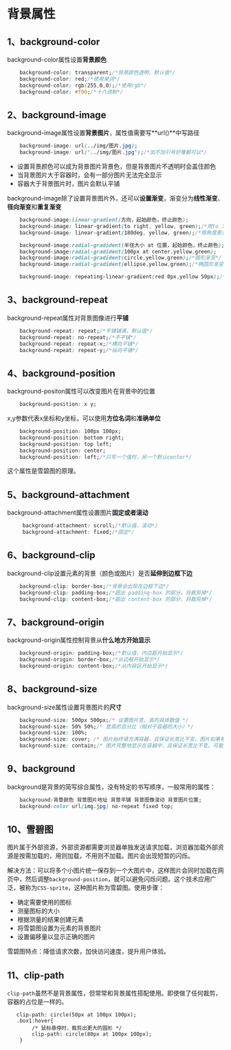 # 背景属性

## 1、background-color

background-color属性设置**背景颜色**

```css
	background-color: transparent;/*背景颜色透明，默认值*/
	background-color: red;/*使用单词*/	
	background-color: rgb(255,0,0);/*使用rgb*/
	background-color: #f00;/*十六进制*/
```

## 2、background-image

background-image属性设置**背景图片**，属性值需要写**url()**中写路径

```css
    background-image: url(../img/图片.jpg);    
	background-image: url('../img/图片.jpg');/*加不加引号好像都可以*/
```

- 设置背景颜色可以成为背景图片背景色，但是背景图片不透明时会盖住颜色
- 当背景图片大于容器时，会有一部分图片无法完全显示
- 容器大于背景图片时，图片会默认平铺

background-image除了设置背景图片外，还可以**设置渐变**，渐变分为**线性渐变**、**径向渐变**和**重复渐变**

```css
	background-image:linear-gradient(方向，起始颜色，终止颜色);
	background-image: linear-gradient(to right, yellow, green);/*用to 方位词表示方向*/
	background-image: linear-gradient(180deg, yellow, green);/*用角度表示方向,180deg默认值，默认从上到下*/

	background-image:radial-gradident(半径大小 at 位置，起始颜色，终止颜色);
	background-image:radial-gradident(100px at center,yellow,green);
	background-image:radial-gradident(circle,yellow,green);/*圆形渐变*/
	background-image:radial-gradident(ellipse,yellow,green);/*椭圆形渐变*/

	background-image: repeating-linear-gradient(red 0px,yellow 50px);/*重复渐变*/
```

## 3、background-repeat

background-repeat属性对背景图像进行**平铺**

```css
    background-repeat: repeat;/*平铺铺满，默认值*/
    background-repeat: no-repeat;/*不平铺*/
    background-repeat: repeat-x;/*横向平铺*/
    background-repeat: repeat-y;/*纵向平铺*/
```

## 4、background-position

background-positon属性可以改变图片在背景中的位置

```css
	background-position: x y;
```

x,y参数代表x坐标和y坐标，可以使用**方位名词**和**准确单位**

```css
	background-position: 100px 100px;
	background-position: bottom right;
	background-position: top left;
	background-position: center;
	background-position: left;/*只写一个值时，另一个默认center*/
```

这个属性是雪碧图的原理。

## 5、background-attachment

background-attachment属性设置图片**固定或者滚动**

```css
     background-attachment: scroll;/*默认值，滚动*/
     background-attachment: fixed;/*固定*/
```

## 6、background-clip

background-clip设置元素的背景（颜色或图片）是否**延伸到边框下边**

```css
	background-clip: border-box;/*背景会出现在边框下边*/
	background-clip: padding-box;/*超出 padding-box 的部分，将裁剪掉*/	
	background-clip: content-box;/*超出 content-box 的部分，将裁剪掉*/	
```

## 7、background-origin

background-origin属性控制背景从**什么地方开始显示**

```css
	background-origin: padding-box;/*默认值，内边距开始显示*/
	background-origin: border-box;/*从边框开始显示*/
	background-origin: content-box;/*从内容区开始显示*/
```

## 8、background-size

background-size属性设置背景图片的**尺寸**

```css
	background-size: 500px 500px;/* 设置图片宽、高的具体数值 */
	background-size: 50% 50%;/* 宽高的百分比（相对于容器的大小）*/
	background-size: 100%;
	background-size: cover;	/* 图片始终填充满容器，且保证长宽比不变。图片如果有超出部分，则超出部分会被隐藏。 */
	background-size: contain;/* 图片完整地显示在容器中，且保证长宽比不变。可能会导致容器的部分区域为空白。*/
```

## 9、background

background是背景的简写综合属性，没有特定的书写顺序，一般常用的属性：

```css
	background:背景颜色 背景图片地址 背景平铺 背景图像滚动 背景图片位置;
	background:color url(img.jpg) no-repeat fixed top;
```

## 10、雪碧图

图片属于外部资源，外部资源都需要浏览器单独发送请求加载，浏览器加载外部资源是按需加载的，用则加载，不用则不加载。图片会出现短暂的闪烁。

解决方法：可以将多个小图片统一保存到一个大图片中，这样图片会同时加载在网页中，然后调整`background-position`，就可以避免闪烁问题。这个技术应用广泛，被称为`CSS-sprite`，这种图片称为雪碧图。使用步骤：

- 确定需要使用的图标
- 测量图标的大小
- 根据测量的结果创建元素
- 将雪碧图设置为元素的背景图片
- 设置偏移量以显示正确的图片

雪碧图特点：降低请求次数，加快访问速度，提升用户体验。

## 11、clip-path

`clip-path`虽然不是背景属性，但常常和背景属性搭配使用。即使做了任何裁剪，容器的占位是一样的。

```
   clip-path: circle(50px at 100px 100px);
   .box1:hover{
        /* 鼠标悬停时，裁剪出更大的圆形 */
        clip-path: circle(80px at 100px 100px);
    }
```

